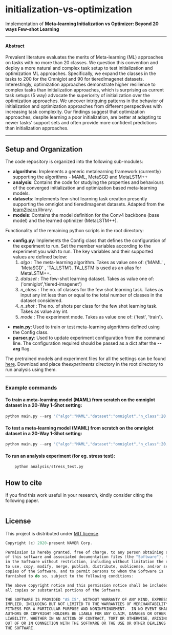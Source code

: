 # initialization-vs-optimization


Implementation of **Meta-learning Initialization vs Optimizer: Beyond 20 ways Few-shot Learning** 

---
#### Abstract
Prevalent literature evaluates the merits of Meta-learning (ML) approaches on tasks with no more than 20 classes. We question this convention and deploy a more natural and complex task setup to test initialization and optimization ML approaches. Specifically, we expand the classes in the tasks to 200 for the Omniglot and 90 for tieredImagenet datasets. Interestingly, optimization approaches demonstrate higher resilience to complex tasks than initialization approaches, which is surprising as current task setups (5 way) advocate the superiority of initialization over the optimization approaches. We uncover intriguing patterns in the behavior of initialization and optimization approaches from different perspectives with increasing task complexity.  Our findings suggest that optimization approaches, despite learning a poor initialization, are better at adapting to newer tasks' support sets and often provide more confident predictions than initialization approaches. 

---- 

## Setup and Organization
The code repository is organized into the following sub-modules:
<ul>
<li> <b>algorithms</b>:
 Implements a generic metalearning framework (currently) supporting the algorithms - MAML, MetaSGD and MetaLSTM++ 
</li>

<li> <b>analysis</b>:
Contains the code for studying the properties and behaviours of the converged initialization and optimization based meta-learning models.
</li>

<li> <b>datasets</b>:
Implements few-shot learning task creation presently supporting the omniglot and tieredImagenet datasets. Adapted from the <a href="http://learn2learn.net"> learn2learn </a> library. 
</li>

<li> <b>models</b>:
 Contains the model definition for the Conv4 backbone (base model) and the learned optimizer (MetaLSTM++).
</li>

</ul>

Functionality of the remaining python scripts in the root directory:
<ul>

<li> <b>config.py</b>: 
 Implements the Config class that defines the configuration of the experiment to run. Set the member variables according to the experiment you wish to run. The key variables and their supported values are defined below:
        <ol>
            <li>
                <i> algo </i> : The meta-learning algorithm. Takes as value one of: ('MAML' , 'MetaSGD' , 'TA_LSTM'). TA_LSTM is  used as an alias for MetaLSTM++.
            </li>
            <li>
                <i> dataset </i> : The few-shot learning dataset. Takes as value one of: ('omniglot','tiered-imagenet')
            </li>
            <li>
                <i> n_class </i> : The no. of classes for the few shot learning task. Takes as input any int less than or equal to the total number of classes in the dataset considered.
            </li>
            <li>
                <i> n_shot </i> : The no. of shots per class for the few shot learning task. Takes as value any int. 
            </li>
            <li>
                <i> mode </i> :  The experiment mode. Takes as value one of: ('test', 'train').
            </li>
        </ol>
        
        
</p>
</li>

<li> <b>main.py</b>:
Used to train or test meta-learning algorithms defined using the Config class.
</li>

<li> <b>parser.py</b>:
Used to update experiment configuration from the command line. The configuration required should be passed as a dict after the <b>--arg</b> flag.
</li>
</ul>

The pretrained models and experiment files for all the settings can be found <a href="https://drive.google.com/drive/folders/1FV00_cb4Rk3uuVBOOYdSXLNjBreyiCj2?usp=sharing">here</a>. Download and place the<i>experiments</i> directory in the root directory to run analysis using them. 

-----

### Example commands

#### To train a meta-learning model (MAML) from scratch on the omniglot dataset in a 20-Way 1-Shot setting:

```python
python main.py --arg '{"algo":"MAML","dataset":"omniglot","n_class":20,"n_shot":1,"mode":"train","resume":0}'
```

#### To test a meta-learning model (MAML) from scratch on the omniglot dataset in a 20-Way 1-Shot setting:

```python
python main.py --arg '{"algo":"MAML","dataset":"omniglot","n_class":20,"n_shot":1,"mode":"test"}'
```

#### To run an analysis experiment (for eg. stress test):

```python
    python analysis/stress_test.py 
```

## How to cite

If you find this work useful in your research, kindly consider citing the following paper.

```python

```


## License

This project is distributed under [MIT license](LICENSE).

```c
Copyright (c) 2020-present NAVER Corp.

Permission is hereby granted, free of charge, to any person obtaining a copy
of this software and associated documentation files (the "Software"), to deal
in the Software without restriction, including without limitation the rights
to use, copy, modify, merge, publish, distribute, sublicense, and/or sell
copies of the Software, and to permit persons to whom the Software is
furnished to do so, subject to the following conditions:

The above copyright notice and this permission notice shall be included in
all copies or substantial portions of the Software.

THE SOFTWARE IS PROVIDED "AS IS", WITHOUT WARRANTY OF ANY KIND, EXPRESS OR
IMPLIED, INCLUDING BUT NOT LIMITED TO THE WARRANTIES OF MERCHANTABILITY,
FITNESS FOR A PARTICULAR PURPOSE AND NONINFRINGEMENT.  IN NO EVENT SHALL THE
AUTHORS OR COPYRIGHT HOLDERS BE LIABLE FOR ANY CLAIM, DAMAGES OR OTHER
LIABILITY, WHETHER IN AN ACTION OF CONTRACT, TORT OR OTHERWISE, ARISING FROM,
OUT OF OR IN CONNECTION WITH THE SOFTWARE OR THE USE OR OTHER DEALINGS IN
THE SOFTWARE.
```
